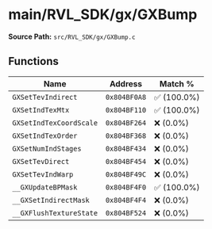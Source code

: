 # main/RVL_SDK/gx/GXBump

**Source Path:** `src/RVL_SDK/gx/GXBump.c`

## Functions

| Name | Address | Match % |
|------|---------|---------|
| `GXSetTevIndirect` | `0x804BF0A8` | :white_check_mark: (100.0%) |
| `GXSetIndTexMtx` | `0x804BF110` | :white_check_mark: (100.0%) |
| `GXSetIndTexCoordScale` | `0x804BF264` | :x: (0.0%) |
| `GXSetIndTexOrder` | `0x804BF368` | :x: (0.0%) |
| `GXSetNumIndStages` | `0x804BF434` | :x: (0.0%) |
| `GXSetTevDirect` | `0x804BF454` | :x: (0.0%) |
| `GXSetTevIndWarp` | `0x804BF49C` | :x: (0.0%) |
| `__GXUpdateBPMask` | `0x804BF4F0` | :white_check_mark: (100.0%) |
| `__GXSetIndirectMask` | `0x804BF4F4` | :x: (0.0%) |
| `__GXFlushTextureState` | `0x804BF524` | :x: (0.0%) |